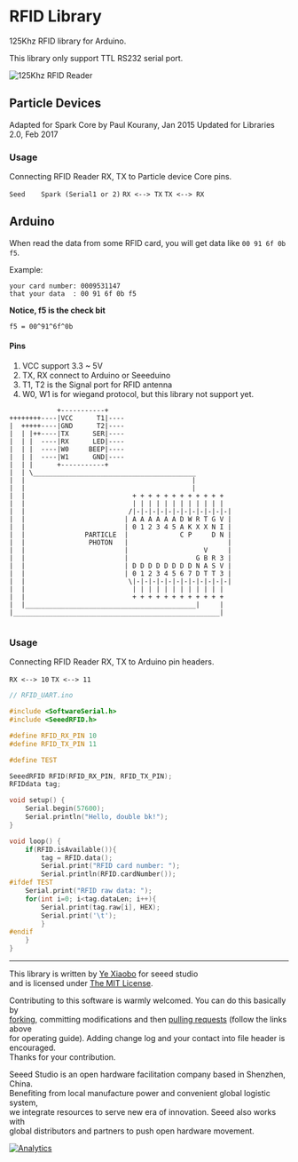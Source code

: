 RFID Library
============

125Khz RFID library for Arduino. 

This library only support TTL RS232 serial port.

![125Khz RFID Reader][RFID Image]


Particle Devices
----------
Adapted for Spark Core by Paul Kourany, Jan 2015
Updated for Libraries 2.0, Feb 2017

### Usage
Connecting RFID Reader RX, TX to Particle device Core pins.

`Seed    Spark (Serial1 or 2)`
`RX <--> TX`
`TX <--> RX`

Arduino
-------

When read the data from some RFID card, you will get data like `00 91 6f 0b f5`.

Example:
```
your card number: 0009531147
that your data  : 00 91 6f 0b f5
```
**Notice, f5 is the check bit**

`f5 = 00^91^6f^0b`


#### Pins 

1. VCC support 3.3 ~ 5V
2. TX, RX connect to Arduino or Seeeduino
3. T1, T2 is the Signal port for RFID antenna
4. W0, W1 is for wiegand protocol, but this library not support yet.

```
     		+-----------+
++++++++----|VCC	  T1|----
|  +++++----|GND	  T2|----
|  | |++----|TX		 SER|----
|  | |	----|RX		 LED|----	
|  | |	----|W0		BEEP|----
|  | |	----|W1		 GND|----
|  | |		+-----------+
|  | \_________________________________________
|  | 										  |
|  |                             			  |
|  |                           + + + + + + + + + + + + 
|  |                           | | | | | | | | | | | | 
|  |          				  /|-|-|-|-|-|-|-|-|-|-|-|-|
|  |                         | A A A A A A D W R T G V |
|  |                         | 0 1 2 3 4 5 A K X X N I |      
|  |               PARTICLE  |             C P     D N |
|  |                PHOTON   |                		   |
|  |                         |                	 V	   |
|  |                         |                 G B R 3 |
|  |                         | D D D D D D D D N A S V |
|  |       					 | 0 1 2 3 4 5 6 7 D T T 3 |
|  |          				  \|-|-|-|-|-|-|-|-|-|-|-|-|
|  |                           | | | | | | | | | | | | 
|  |                           + + + + + + + + + + + + 
|  |___________________________________________|     |
|____________________________________________________|
	
```

### Usage
Connecting RFID Reader RX, TX to Arduino pin headers.

`RX <--> 10`
`TX <--> 11`

```c
// RFID_UART.ino

#include <SoftwareSerial.h>
#include <SeeedRFID.h>

#define RFID_RX_PIN 10
#define RFID_TX_PIN 11

#define TEST

SeeedRFID RFID(RFID_RX_PIN, RFID_TX_PIN);
RFIDdata tag;

void setup() {
	Serial.begin(57600);
	Serial.println("Hello, double bk!");
}

void loop() { 
	if(RFID.isAvailable()){
		tag = RFID.data();
		Serial.print("RFID card number: ");
		Serial.println(RFID.cardNumber());
#ifdef TEST
	Serial.print("RFID raw data: ");
	for(int i=0; i<tag.dataLen; i++){
	    Serial.print(tag.raw[i], HEX);
	    Serial.print('\t');
		}
#endif
	}
}

```


----

This library is written by [Ye Xiaobo][Github Homepage] for seeed studio<br>
and is licensed under [The MIT License](https://github.com/yexiaobo-seeedstudio/RFID_Library/blob/master/LICENSE). <br>

Contributing to this software is warmly welcomed. You can do this basically by<br>
[forking](https://help.github.com/articles/fork-a-repo), committing modifications and then [pulling requests](https://help.github.com/articles/using-pull-requests) (follow the links above<br>
for operating guide). Adding change log and your contact into file header is encouraged.<br>
Thanks for your contribution.

Seeed Studio is an open hardware facilitation company based in Shenzhen, China. <br>
Benefiting from local manufacture power and convenient global logistic system, <br>
we integrate resources to serve new era of innovation. Seeed also works with <br>
global distributors and partners to push open hardware movement.<br>


[RFID Image]: http://www.seeedstudio.com/wiki/images/6/6a/RFID.jpg
[Github Homepage]: https://github.com/yexiaobo-seeedstudio



[![Analytics](https://ga-beacon.appspot.com/UA-46589105-3/RFID_Library)](https://github.com/igrigorik/ga-beacon)
